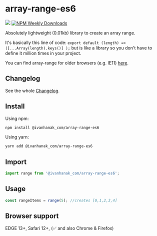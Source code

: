 # array-range-es6

[![](https://flat.badgen.net/npm/v/@ivanhanak_com/array-range-es6?icon=npm)](https://www.npmjs.com/package/@ivanhanak_com/array-range-es6)
[![NPM Weekly Downloads](https://badgen.net/npm/dw/@ivanhanak_com/array-range-es6)](https://www.npmjs.com/package/@ivanhanak_com/array-range-es6)

Absolutely lightweight (0.01kb) library to create an array range.

It's basically this line of code: `export default (length) => ([...Array(length).keys()] );` but is like a library so you don't have to define it million times in your project.

You can find array-range for older browsers (e.g. IE11) [here](https://www.npmjs.com/package/@ivanhanak_com/array-range). 

## Changelog

See the whole [Changelog](/CHANGELOG.md).

## Install

Using npm:

```sh
npm install @ivanhanak_com/array-range-es6
```

Using yarn:

```sh
yarn add @ivanhanak_com/array-range-es6
```

## Import
```javascript
import range from '@ivanhanak_com/array-range-es6';
```

## Usage

```javascript
const rangeItems = range(5); //creates [0,1,2,3,4]
```

## Browser support
EDGE 13+, Safari 12+, (✅ and also Chrome & Firefox)